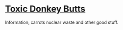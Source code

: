 # [Toxic Donkey Butts](https://toxicdonkeybutts.com)
Information, carrots nuclear waste and other good stuff.
